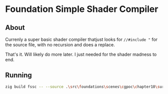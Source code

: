 # Foundation Simple Shader Compiler

## About

Currenly a super basic shader compiler thatjust looks for `//#include "` for the source file, with no recursion and does
a replace.

That's it. Will likely do more later. I just needed for the shader madness to end.

## Running

```bash
zig build fssc -- --source .\src\foundations\scenes\cgpoc\chapter10\surface_detail\earth_frag.glsl --name earth_frag_improved.glsl --output .\src\foundations\scenes\cgpoc\chapter10\surface_detail\
```
